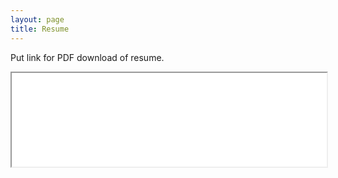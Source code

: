 ```yaml
---
layout: page
title: Resume
---
```


<p class="message">
  Put link for PDF download of resume.
  
</p>

<iframe src="../josephbae96.github.io/Files/Joseph%20Bae%20Resume%20Fall%202016.pdf"width="100%"></iframe> 
